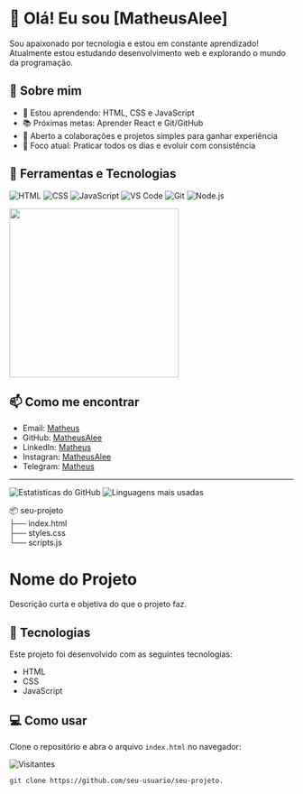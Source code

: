 
# 👋 Olá! Eu sou [MatheusAlee]

Sou apaixonado por tecnologia e estou em constante aprendizado!  
Atualmente estou estudando desenvolvimento web e explorando o mundo da programação.

## 🚀 Sobre mim

- 🌱 Estou aprendendo: HTML, CSS e JavaScript  
- 📚 Próximas metas: Aprender React e Git/GitHub  
- 🤝 Aberto a colaborações e projetos simples para ganhar experiência  
- 🎯 Foco atual: Praticar todos os dias e evoluir com consistência  

## 🧰 Ferramentas e Tecnologias

![HTML](https://img.shields.io/badge/HTML5-E34F26?style=flat&logo=html5&logoColor=white)
![CSS](https://img.shields.io/badge/CSS3-1572B6?style=flat&logo=css3&logoColor=white)
![JavaScript](https://img.shields.io/badge/JavaScript-F7DF1E?style=flat&logo=javascript&logoColor=black)
![VS Code](https://img.shields.io/badge/-VSCode-007ACC?style=flat&logo=visual-studio-code)
![Git](https://img.shields.io/badge/-Git-F05032?style=flat&logo=git)
![Node.js](https://img.shields.io/badge/-Node.js-339933?style=flat&logo=node.js)

<img src="https://media.giphy.com/media/qgQUggAC3Pfv687qPC/giphy.gif" width="300"/>


## 📫 Como me encontrar

- Email: [Matheus](iammatheus20@gmail.com)  
- GitHub: [MatheusAlee](https://github.com/MatheusAlee)  
- LinkedIn: [Matheus](https://www.linkedin.com/in/matheus-alexandre-da-silva-ferreira-32ba28213)
- Instagran: [MatheusAlee](https://www.instagram.com/matheusalee?igsh=MXU5ejU0eDRwOHY3Yg==)
- Telegram: [Matheus](http://t.me/GhostMenVI)
---
![Estatísticas do GitHub](https://github-readme-stats.vercel.app/api?username=SEU_USUARIO&show_icons=true&theme=tokyonight)
![Linguagens mais usadas](https://github-readme-stats.vercel.app/api/top-langs/?username=SEU_USUARIO&layout=compact&theme=tokyonight)


📦 seu-projeto <br />
├── index.html <br />
├── styles.css <br />
└── scripts.js <br />


# Nome do Projeto

Descrição curta e objetiva do que o projeto faz.

## 🚀 Tecnologias

Este projeto foi desenvolvido com as seguintes tecnologias:

- HTML
- CSS
- JavaScript

## 💻 Como usar

Clone o repositório e abra o arquivo `index.html` no navegador:

![Visitantes](https://komarev.com/ghpvc/?username=SEU-USUARIO&color=blue)


```bash
git clone https://github.com/seu-usuario/seu-projeto.


